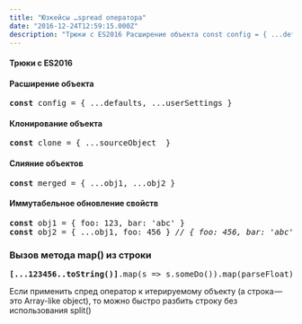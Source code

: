 ```yaml
---
title: "Юзкейсы …spread оператора"
date: "2016-12-24T12:59:15.000Z"
description: "Трюки с ES2016 Расширение объекта const config = { ...defaults, ...userSettings }  Клонирование объекта const clone = { ...sourc"
---
```


<h4>Трюки с ES2016</h4>
<h4>Расширение объекта</h4>
<pre><strong>const </strong>config = { ...defaults, ...userSettings }</pre>
<h4>Клонирование объекта</h4>
<pre><strong>const </strong>clone = { ...sourceObject  }</pre>
<h4>Слияние объектов</h4>
<pre><strong>const </strong>merged = { ...obj1, ...obj2 }</pre>
<h4>Иммутабельное обновление свойств</h4>
<pre><strong>const </strong>obj1 = { foo: 123, bar: 'abc' }<br><strong>const </strong>obj2 = { ...obj1, foo: 456 } <em>// { foo: 456, bar: 'abc' }</em></pre>
<h3>Вызов метода map() из строки</h3>
<pre><strong>[...123456..toString()]</strong>.map(s =&gt; s.someDo()).map(parseFloat)</pre>
<p>Если применить спред оператор к итерируемому объекту (а строка — это Array-like object), то можно быстро разбить строку без использования split()</p>



